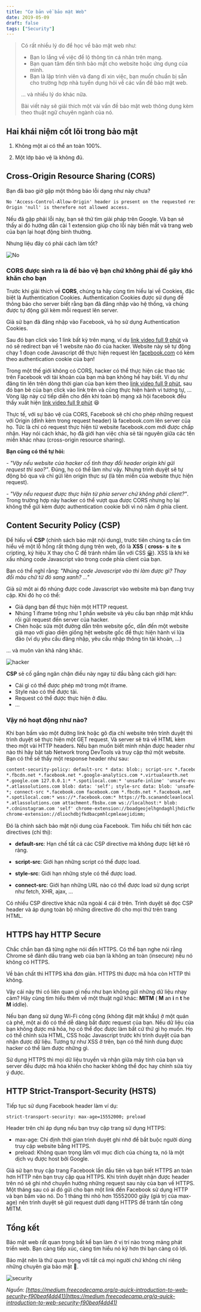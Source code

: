 ```yaml
---
title: "Cơ bản về bảo mật Web"
date: 2019-05-09
draft: false
tags: ["Security"]
---
```


> Có rất nhiều lý do để học về bảo mật web như:
>
> - Bạn lo lắng về việc để lộ thông tin cá nhân trên mạng.
> - Bạn quan tâm đến tính bảo mật cho website hoặc ứng dụng của mình.
> - Bạn là lập trình viên và đang đi xin việc, bạn muốn chuẩn bị sẵn cho trường hợp nhà tuyển dụng hỏi về các vấn đề bảo mật web.
>
> ... và nhiều lý do khác nữa.
>
> Bài viết này sẽ giải thích một vài vấn đề bảo mật web thông dụng kèm theo thuật ngữ chuyên ngành của nó.

## Hai khái niệm cốt lõi trong bảo mật

1. Không một ai có thể an toàn 100%.

2. Một lớp bảo vệ là không đủ.

## Cross-Origin Resource Sharing (CORS)

Bạn đã bao giờ gặp một thông báo lỗi dạng như này chưa?

```html
No 'Access-Control-Allow-Origin' header is present on the requested resource.
Origin 'null' is therefore not allowed access.
```

Nếu đã gặp phải lỗi này, bạn sẽ thử tìm giải pháp trên Google. Và bạn sẽ thấy ai đó hướng dẫn cài 1 extension giúp cho lỗi này biến mất và trang web của bạn lại hoạt động bình thường.

Nhưng liệu đây có phải cách làm tốt?

![No](https://media.giphy.com/media/6gLyE15StAs3C/giphy.gif)

### CORS được sinh ra là để bảo vệ bạn chứ không phải để gây khó khăn cho bạn

Trước khi giải thích về **CORS**, chúng ta hãy cùng tìm hiểu lại về Cookies, đặc biệt là Authentication Cookies. Authentication Cookies được sử dụng để thông báo cho server biết rằng bạn đã đăng nhập vào hệ thống, và chúng được tự động gửi kèm mỗi request lên server.

Giả sử bạn đã đăng nhập vào Facebook, và họ sử dụng Authentication Cookies.

Sau đó bạn click vào 1 link bất kỳ trên mạng, ví dụ [link video full 9 phút](https://huydq.dev/) và nó sẽ redirect bạn về 1 website nào đó của hacker. Website này sẽ tự động chạy 1 đoạn code Javascript để thực hiện request lên [facebook.com](https://facebook.com) có kèm theo authentication cookie của bạn!

Trong một thế giới không có CORS, hacker có thể thực hiện các thao tác trên Facebook với tài khoản của bạn mà bạn không hề hay biết. Ví dụ như đăng tin lên trên dòng thời gian của bạn kèm theo [link video full 9 phút](https://huydq.dev/), sau đó bạn bè của bạn click vào link trên và cũng thực hiện hành vi tương tự, ... Vòng lặp này cứ tiếp diễn cho đến khi toàn bộ mạng xã hội facebook đều thấy xuất hiện [link video full 9 phút](https://huydq.dev/) 😆

Thực tế, với sự bảo vệ của CORS, Facebook sẽ chỉ cho phép những request với Origin (đính kèm trong request header) là facebook.com lên server của họ. Tức là chỉ có request thực hiện từ website facebook.com mới được chấp nhận. Hay nói cách khác, họ đã giới hạn việc chia sẻ tài nguyên giữa các tên miền khác nhau (cross-origin resource sharing).

**Bạn cũng có thể tự hỏi:**

_- "Vậy nếu website của hacker cố tình thay đổi header origin khi gửi request thì sao?"_. Đúng, họ có thể làm như vậy. Nhưng trình duyệt sẽ tự động bỏ qua và chỉ gửi lên origin thực sự (là tên miền của website thực hiện request).

_- "Vậy nếu request được thực hiện từ phía server chứ không phải client?"_. Trong trường hợp này hacker có thể vượt qua được CORS nhưng họ lại không thể gửi kèm được authentication cookie bởi vì nó nằm ở phía client.

## Content Security Policy (CSP)

Để hiểu về **CSP** (chính sách bảo mật nội dung), trước tiên chúng ta cần tìm hiểu về một lỗ hổng rất thông dụng trên web, đó là **XSS** ( **cross**- **s** ite **s** cripting, ký hiệu X thay cho C để tránh nhầm lẫn với CSS [😀](https://emojipedia.org/grinning-face/)). XSS là khi kẻ xấu nhúng code Javascript vào trong code phía client của bạn.

Bạn có thể nghĩ rằng: _"Nhúng code Javascript vào thì làm được gì? Thay đổi màu chữ từ đỏ sang xanh? ..."_

Giả sử một ai đó nhúng được code Javascript vào website mà bạn đang truy cập. Khi đó họ có thể:

- Giả dạng bạn để thực hiện một HTTP request.
- Nhúng 1 iframe trông như 1 phần website và yêu cầu bạn nhập mật khẩu rồi gửi request đến server của hacker.
- Chèn hoặc sửa một đường dẫn trên website gốc, dẫn đến một website giả mạo với giao diện giống hệt website gốc để thực hiện hành vi lừa đảo (ví dụ yêu cầu đăng nhập, yêu cầu nhập thông tin tài khoản, ...)

... và muôn vàn khả năng khác.

![hacker](https://media.giphy.com/media/3rgXBOmTlzyFCURutG/giphy.gif)

**CSP** sẽ cố gắng ngăn chặn điều này ngay từ đầu bằng cách giới hạn:

- Cái gì có thể được phép mở trong một iframe.
- Style nào có thể được tải.
- Request có thể được thực hiện ở đâu.
- ...

### Vậy nó hoạt động như nào?

Khi bạn bấm vào một đường link hoặc gõ địa chỉ website trên trình duyệt thì trình duyệt sẽ thực hiện một GET request. Và server sẽ trả về HTML kèm theo một vài HTTP headers. Nếu bạn muốn biết mình nhận được header như nào thì hãy bật tab Network trong DevTools và truy cập thử một website. Bạn có thể sẽ thấy một response header như sau:

```html
content-security-policy: default-src * data: blob:; script-src *.facebook.com
*.fbcdn.net *.facebook.net *.google-analytics.com *.virtualearth.net
*.google.com 127.0.0.1:* *.spotilocal.com:* 'unsafe-inline' 'unsafe-eval'
*.atlassolutions.com blob: data: 'self'; style-src data: blob: 'unsafe-inline'
*; connect-src *.facebook.com facebook.com *.fbcdn.net *.facebook.net
*.spotilocal.com:* wss://*.facebook.com:* https://fb.scanandcleanlocal.com:*
*.atlassolutions.com attachment.fbsbx.com ws://localhost:* blob:
*.cdninstagram.com 'self' chrome-extension://boadgeojelhgndaghljhdicfkmllpafd
chrome-extension://dliochdbjfkdbacpmhlcpmleaejidimm;
```

Đó là chính sách bảo mật nội dung của Facebook. Tìm hiểu chi tiết hơn các directives (chỉ thị):

- **default-src**: Hạn chế tất cả các CSP directive mà không được liệt kê rõ ràng.

- **script-src**: Giới hạn những script có thể được load.

- **style-src**: Giới hạn những style có thể được load.

- **connect-src**: Giới hạn những URL nào có thể được load sử dụng script như fetch, XHR, ajax, ...

Có nhiều CSP directive khác nữa ngoài 4 cái ở trên. Trình duyệt sẽ đọc CSP header và áp dụng toàn bộ những directive đó cho mọi thứ trên trang HTML.

## HTTPS hay HTTP Secure

Chắc chắn bạn đã từng nghe nói đến HTTPS. Có thể bạn nghe nói rằng Chrome sẽ đánh dấu trang web của bạn là không an toàn (insecure) nếu nó không có HTTPS.

Về bản chất thì HTTPS khá đơn giản. HTTPS thì được mã hóa còn HTTP thì không.

Vậy cái này thì có liên quan gì nếu như bạn không gửi những dữ liệu nhạy cảm? Hãy cùng tìm hiểu thêm về một thuật ngữ khác: **MITM** ( **M** an **i** n **t** he **M** iddle).

Nếu bạn đang sử dụng Wi-Fi công cộng (không đặt mật khẩu) ở một quán cà phê, một ai đó có thể dễ dàng bắt được request của bạn. Nếu dữ liệu của bạn không được mã hóa, họ có thể đọc được làm bất cứ thứ gì họ muốn. Họ có thể chỉnh sửa HTML, CSS hoặc Javascript trước khi trình duyệt của bạn nhận được dữ liệu. Tương tự như XSS ở trên, bạn có thể hình dung được hacker có thể làm được những gì.

Sử dụng HTTPS thì mọi dữ liệu truyền và nhận giữa máy tính của bạn và server đều được mã hóa khiến cho hacker không thể đọc hay chỉnh sửa tùy ý được.

## HTTP Strict-Transport-Security (HSTS)

Tiếp tục sử dụng Facebook header làm ví dụ:

```html
strict-transport-security: max-age=15552000; preload
```

Header trên chỉ áp dụng nếu bạn truy cập trang sử dụng HTTPS:

- max-age: Chỉ định thời gian trình duyệt ghi nhớ để bắt buộc người dùng truy cập website bằng HTTPS.
- preload: Không quan trọng lắm với mục đích của chúng ta, nó là một dịch vụ được host bởi Google.

Giả sử bạn truy cập trang Facebook lần đầu tiên và bạn biết HTTPS an toàn hơn HTTP nên bạn truy cập qua HTTPS. Khi trình duyệt nhận được header trên nó sẽ ghi nhớ chuyển hướng những request sau này của bạn về HTTPS. Một tháng sau có ai đó gửi cho bạn một link đến Facebook sử dụng HTTP và bạn bấm vào nó. Do 1 tháng thì nhỏ hơn 15552000 giây (giá trị của max-age) nên trình duyệt sẽ gửi request dưới dạng HTTPS để tránh tấn công MITM.

## Tổng kết

Bảo mật web rất quan trọng bất kể bạn làm ở vị trí nào trong mảng phát triển web. Bạn càng tiếp xúc, càng tìm hiểu nó kỹ hơn thì bạn càng có lợi.

Bảo mật nên là thứ quan trọng với tất cả mọi người chứ không chỉ riêng những chuyên gia bảo mật 👮.

![security](https://media.giphy.com/media/81xwEHX23zhvy/giphy.gif)

_Nguồn: [https://medium.freecodecamp.org/a-quick-introduction-to-web-security-f90beaf4dd41](https://medium.freecodecamp.org/a-quick-introduction-to-web-security-f90beaf4dd41)_
